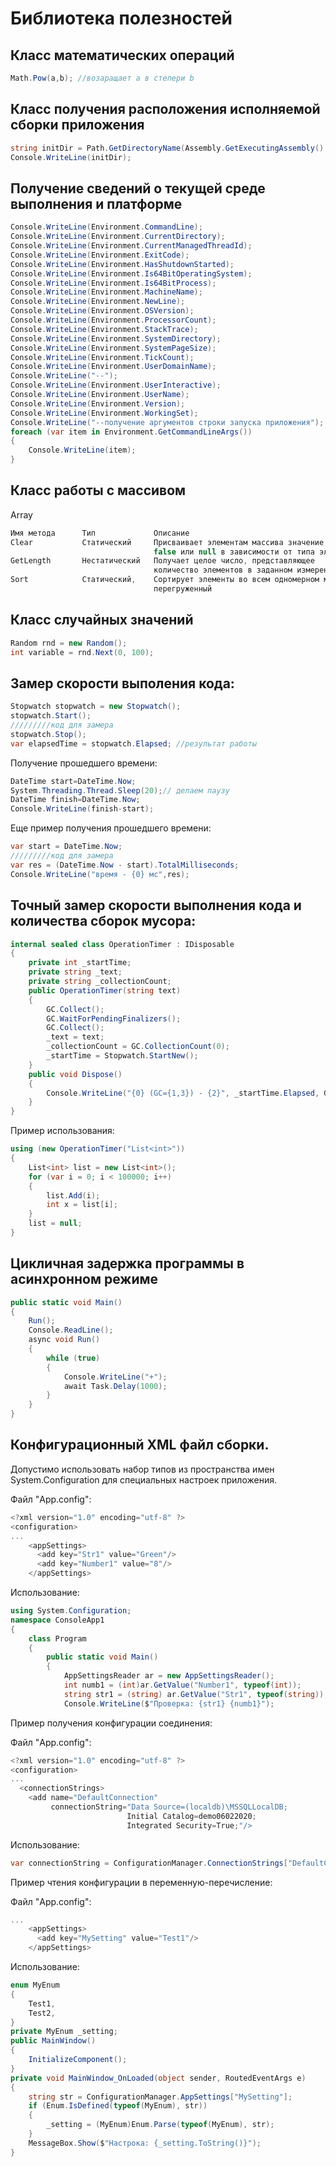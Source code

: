 # Библиотека полезностей

## Класс математических операций
```csharp
Math.Pow(a,b); //возаращает а в степери b
```

## Класс получения расположения исполняемой сборки приложения
```csharp
string initDir = Path.GetDirectoryName(Assembly.GetExecutingAssembly().Location);
Console.WriteLine(initDir);
```

## Получение сведений о текущей среде выполнения и платформе
```csharp
Console.WriteLine(Environment.CommandLine);
Console.WriteLine(Environment.CurrentDirectory);
Console.WriteLine(Environment.CurrentManagedThreadId);
Console.WriteLine(Environment.ExitCode);
Console.WriteLine(Environment.HasShutdownStarted);
Console.WriteLine(Environment.Is64BitOperatingSystem);
Console.WriteLine(Environment.Is64BitProcess);
Console.WriteLine(Environment.MachineName);
Console.WriteLine(Environment.NewLine);
Console.WriteLine(Environment.OSVersion);
Console.WriteLine(Environment.ProcessorCount);
Console.WriteLine(Environment.StackTrace);
Console.WriteLine(Environment.SystemDirectory);
Console.WriteLine(Environment.SystemPageSize);
Console.WriteLine(Environment.TickCount);
Console.WriteLine(Environment.UserDomainName);
Console.WriteLine("--");
Console.WriteLine(Environment.UserInteractive);
Console.WriteLine(Environment.UserName);
Console.WriteLine(Environment.Version);
Console.WriteLine(Environment.WorkingSet);
Console.WriteLine("--получение аргументов строки запуска приложения");
foreach (var item in Environment.GetCommandLineArgs())
{
    Console.WriteLine(item);
}
```


## Класс работы с массивом 
Array
```csharp
Имя метода      Тип             Описание
Clear           Статический     Присваивает элементам массива значение 0,
                                false или null в зависимости от типа элементов
GetLength       Нестатический   Получает целое число, представляющее 
                                количество элементов в заданном измерении              
Sort            Статический,    Сортирует элементы во всем одномерном массиве Array 
                                перегруженный                           
```

## Класс случайных значений
```csharp
Random rnd = new Random();
int variable = rnd.Next(0, 100);
```

## Замер скорости выполения кода:
```csharp
Stopwatch stopwatch = new Stopwatch();
stopwatch.Start();
/////////код для замера
stopwatch.Stop();
var elapsedTime = stopwatch.Elapsed; //результат работы
```
Получение прошедшего времени:
```csharp
DateTime start=DateTime.Now;
System.Threading.Thread.Sleep(20);// делаем паузу
DateTime finish=DateTime.Now;
Console.WriteLine(finish-start);
```
Еще пример получения прошедшего времени:
```csharp
var start = DateTime.Now;
/////////код для замера
var res = (DateTime.Now - start).TotalMilliseconds;
Console.WriteLine("время - {0} мс",res);
```

## Точный замер скорости выполнения кода и количества сборок мусора:
```csharp
internal sealed class OperationTimer : IDisposable
{
    private int _startTime;
    private string _text;
    private string _collectionCount;
    public OperationTimer(string text)
    {        
        GC.Collect();
        GC.WaitForPendingFinalizers();
        GC.Collect();
        _text = text;
        _collectionCount = GC.CollectionCount(0);
        _startTime = Stopwatch.StartNew();
    }
    public void Dispose()
    {
        Console.WriteLine("{0} (GC={1,3}) - {2}", _startTime.Elapsed, GC.CollectionCount(0) - _collectionCount, _text);
    }
}
```
Пример использования:
```csharp
using (new OperationTimer("List<int>"))
{
    List<int> list = new List<int>();
    for (var i = 0; i < 100000; i++)
    {
        list.Add(i);
        int x = list[i];
    }
    list = null;
}
```

## Цикличная задержка программы в асинхронном режиме
```csharp
public static void Main()
{
    Run();
    Console.ReadLine();
    async void Run()
    {
        while (true)
        {
            Console.WriteLine("+");
            await Task.Delay(1000);
        }
    }
}
```

## Конфигурационный XML файл сборки.
Допустимо использовать набор типов из пространства имен System.Configuration для специальных настроек приложения.

Файл "App.config":
```csharp
<?xml version="1.0" encoding="utf-8" ?>
<configuration>
...
    <appSettings>
      <add key="Str1" value="Green"/>
      <add key="Number1" value="8"/>
    </appSettings>
```
Использование:
```csharp
using System.Configuration;
namespace ConsoleApp1
{
    class Program
    {
        public static void Main()
        {
            AppSettingsReader ar = new AppSettingsReader();
            int numb1 = (int)ar.GetValue("Number1", typeof(int));
            string str1 = (string) ar.GetValue("Str1", typeof(string));
            Console.WriteLine($"Проверка: {str1} {numb1}");
```

Пример получения конфигурации соединения:

Файл "App.config":
```csharp
<?xml version="1.0" encoding="utf-8" ?>
<configuration>
...
  <connectionStrings>
    <add name="DefaultConnection" 
         connectionString="Data Source=(localdb)\MSSQLLocalDB;
                          Initial Catalog=demo06022020;
                          Integrated Security=True;"/>
```
Использование:
```csharp
var connectionString = ConfigurationManager.ConnectionStrings["DefaultConnection"].ConnectionString;
```

Пример чтения конфигурации в переменную-перечисление:

Файл "App.config":
```csharp
...
    <appSettings>
      <add key="MySetting" value="Test1"/>
    </appSettings>
```
Использование:
```csharp
enum MyEnum
{
    Test1,
    Test2,
}
private MyEnum _setting;
public MainWindow()
{
    InitializeComponent();
}
private void MainWindow_OnLoaded(object sender, RoutedEventArgs e)
{
    string str = ConfigurationManager.AppSettings["MySetting"];
    if (Enum.IsDefined(typeof(MyEnum), str))
    {
        _setting = (MyEnum)Enum.Parse(typeof(MyEnum), str);
    }
    MessageBox.Show($"Настрока: {_setting.ToString()}");
}
```


